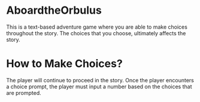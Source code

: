 # AboardtheOrbulus
This is a text-based adventure game where you are able to make choices throughout the story. The choices that you choose, ultimately affects the story.

# How to Make Choices?
The player will continue to proceed in the story. Once the player encounters a choice
prompt, the player must input a number based on the choices that are prompted.
